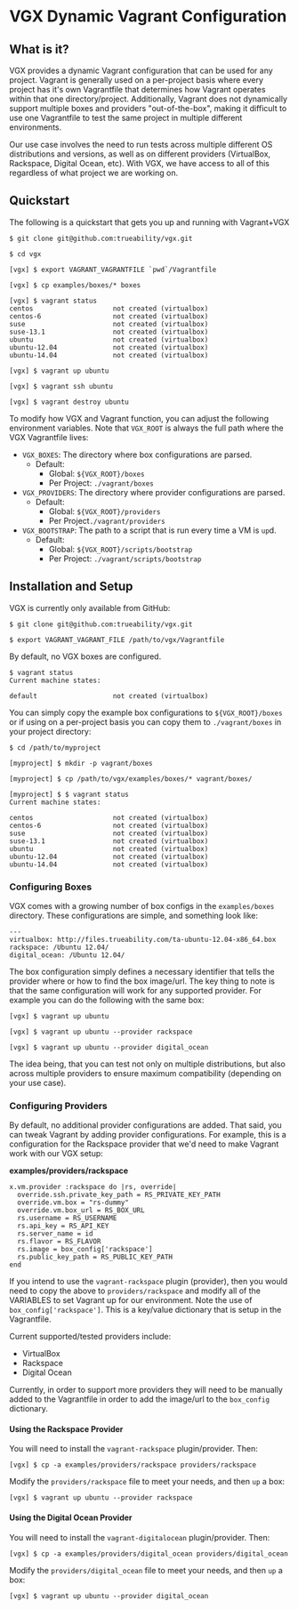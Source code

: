 # VGX Dynamic Vagrant Configuration

## What is it?

VGX provides a dynamic Vagrant configuration that can be used for any project.
Vagrant is generally used on a per-project basis where every project has it's
own Vagrantfile that determines how Vagrant operates within that one
directory/project.  Additionally, Vagrant does not dynamically
support multiple boxes and providers "out-of-the-box", making it difficult to
use one Vagrantfile to test the same project in multiple different
environments.

Our use case involves the need to run tests across multiple different OS
distributions and versions, as well as on different providers (VirtualBox,
Rackspace, Digital Ocean, etc).  With VGX, we have access to all of this
regardless of what project we are working on.

## Quickstart

The following is a quickstart that gets you up and running with Vagrant+VGX

```
$ git clone git@github.com:trueability/vgx.git

$ cd vgx

[vgx] $ export VAGRANT_VAGRANTFILE `pwd`/Vagrantfile

[vgx] $ cp examples/boxes/* boxes

[vgx] $ vagrant status
centos                    not created (virtualbox)
centos-6                  not created (virtualbox)
suse                      not created (virtualbox)
suse-13.1                 not created (virtualbox)
ubuntu                    not created (virtualbox)
ubuntu-12.04              not created (virtualbox)
ubuntu-14.04              not created (virtualbox)

[vgx] $ vagrant up ubuntu

[vgx] $ vagrant ssh ubuntu

[vgx] $ vagrant destroy ubuntu
```


To modify how VGX and Vagrant function, you can adjust the following
environment variables.  Note that `VGX_ROOT` is always the full path where
the VGX Vagrantfile lives:

 * `VGX_BOXES`: The directory where box configurations are parsed.
   * Default:
     * Global: `${VGX_ROOT}/boxes`
     * Per Project: `./vagrant/boxes`
 * `VGX_PROVIDERS`: The directory where provider configurations are parsed.
   * Default:
     * Global: `${VGX_ROOT}/providers`
     * Per Project`./vagrant/providers`
 * `VGX_BOOTSTRAP`: The path to a script that is run every time a VM is `up`d.
   * Default:
     * Global: `${VGX_ROOT}/scripts/bootstrap`
     * Per Project: `./vagrant/scripts/bootstrap`


## Installation and Setup

VGX is currently only available from GitHub:

```
$ git clone git@github.com:trueability/vgx.git

$ export VAGRANT_VAGRANT_FILE /path/to/vgx/Vagrantfile
```

By default, no VGX boxes are configured.

```
$ vagrant status
Current machine states:

default                   not created (virtualbox)
```

You can simply copy the example box configurations to `${VGX_ROOT}/boxes`
or if using on a per-project basis you can copy them to `./vagrant/boxes`
in your project directory:

```
$ cd /path/to/myproject

[myproject] $ mkdir -p vagrant/boxes

[myproject] $ cp /path/to/vgx/examples/boxes/* vagrant/boxes/

[myproject] $ $ vagrant status
Current machine states:

centos                    not created (virtualbox)
centos-6                  not created (virtualbox)
suse                      not created (virtualbox)
suse-13.1                 not created (virtualbox)
ubuntu                    not created (virtualbox)
ubuntu-12.04              not created (virtualbox)
ubuntu-14.04              not created (virtualbox)
```


### Configuring Boxes

VGX comes with a growing number of box configs in the `examples/boxes`
directory.  These configurations are simple, and something look like:

```
---
virtualbox: http://files.trueability.com/ta-ubuntu-12.04-x86_64.box
rackspace: /Ubuntu 12.04/
digital_ocean: /Ubuntu 12.04/
```

The box configuration simply defines a necessary identifier that tells the
provider where or how to find the box image/url.  The key thing to note is
that the same configuration will work for any supported provider.  For example
you can do the following with the same box:

```
[vgx] $ vagrant up ubuntu

[vgx] $ vagrant up ubuntu --provider rackspace

[vgx] $ vagrant up ubuntu --provider digital_ocean
```

The idea being, that you can test not only on multiple distributions, but also
across multiple providers to ensure maximum compatibility (depending on your
use case).


### Configuring Providers

By default, no additional provider configurations are added.  That said,
you can tweak Vagrant by adding provider configurations.  For example,
this is a configuration for the Rackspace provider that we'd need to make
Vagrant work with our VGX setup:

**examples/providers/rackspace**

```
x.vm.provider :rackspace do |rs, override|
  override.ssh.private_key_path = RS_PRIVATE_KEY_PATH
  override.vm.box = "rs-dummy"
  override.vm.box_url = RS_BOX_URL
  rs.username = RS_USERNAME
  rs.api_key = RS_API_KEY
  rs.server_name = id
  rs.flavor = RS_FLAVOR
  rs.image = box_config['rackspace']
  rs.public_key_path = RS_PUBLIC_KEY_PATH
end
```

If you intend to use the `vagrant-rackspace` plugin (provider), then you would
need to copy the above to `providers/rackspace` and modify all of the VARIABLES to
set Vagrant up for our environment.  Note the use of `box_config['rackspace']`.  This
is a key/value dictionary that is setup in the Vagrantfile.

Current supported/tested providers include:

 * VirtualBox
 * Rackspace
 * Digital Ocean

Currently, in order to support more providers they will need to be manually added to
the Vagrantfile in order to add the image/url to the `box_config` dictionary.

#### Using the Rackspace Provider

You will need to install the `vagrant-rackspace` plugin/provider.  Then:

```
[vgx] $ cp -a examples/providers/rackspace providers/rackspace
```

Modify the `providers/rackspace` file to meet your needs, and then `up` a box:

```
[vgx] $ vagrant up ubuntu --provider rackspace
```

#### Using the Digital Ocean Provider

You will need to install the `vagrant-digitalocean` plugin/provider.  Then:

```
[vgx] $ cp -a examples/providers/digital_ocean providers/digital_ocean
```

Modify the `providers/digital_ocean` file to meet your needs, and then `up` a box:

```
[vgx] $ vagrant up ubuntu --provider digital_ocean
```
